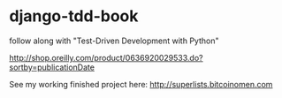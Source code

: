 django-tdd-book
===============

follow along with "Test-Driven Development with Python"

http://shop.oreilly.com/product/0636920029533.do?sortby=publicationDate

See my working finished project here: http://superlists.bitcoinomen.com
